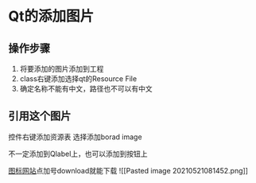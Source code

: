 # Qt的添加图片
## 操作步骤
1. 将要添加的图片添加到工程
2. class右键添加选择qt的Resource File
3. 确定名称不能有中文，路径也不可以有中文

## 引用这个图片
控件右键添加资源表
选择添加borad image

不一定添加到Qlabel上，也可以添加到按钮上

[图标网站](https://www.easyicon.net/)点加号download就能下载
![[Pasted image 20210521081452.png]]
